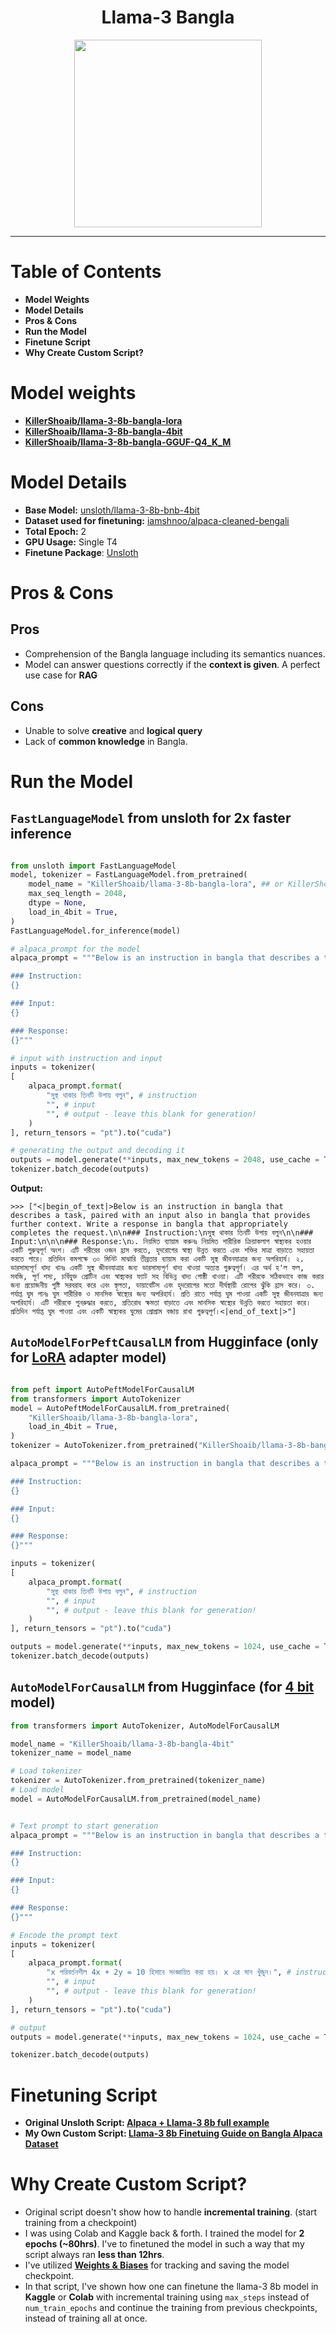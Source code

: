 <div align="center"><h1>Llama-3 Bangla</h1></div>
<div align="center">
    <img src="https://cdn-uploads.huggingface.co/production/uploads/65ca6f0098a46a56261ac3ac/O1ATwhQt_9j59CSIylrVS.png" width="300"/>
</div>

---

# Table of Contents
* **Model Weights**
* **Model Details**
* **Pros & Cons**
* **Run the Model**
* **Finetune Script**
* **Why Create Custom Script?**



# Model weights
* [**KillerShoaib/llama-3-8b-bangla-lora**](https://huggingface.co/KillerShoaib/llama-3-8b-bangla-lora)
* [**KillerShoaib/llama-3-8b-bangla-4bit**](https://huggingface.co/KillerShoaib/llama-3-8b-bangla-4bit)
* [**KillerShoaib/llama-3-8b-bangla-GGUF-Q4_K_M**](https://huggingface.co/KillerShoaib/llama-3-8b-bangla-GGUF-Q4_K_M)


# Model Details
* **Base Model:** [unsloth/llama-3-8b-bnb-4bit](https://huggingface.co/unsloth/llama-3-8b-bnb-4bit)
* **Dataset used for finetuning:** [iamshnoo/alpaca-cleaned-bengali](https://huggingface.co/datasets/iamshnoo/alpaca-cleaned-bengali)
* **Total Epoch:** 2
* **GPU Usage:** Single T4
* **Finetune Package**: [Unsloth](https://github.com/unslothai/unsloth)

# Pros & Cons

## Pros
* Comprehension of the Bangla language including its semantics nuances.
* Model can answer questions correctly if the **context is given**. A perfect use case for **RAG**

## Cons
* Unable to solve **creative** and **logical query**
* Lack of **common knowledge** in Bangla.


# Run the Model

## `FastLanguageModel` from unsloth for 2x faster inference

```python

from unsloth import FastLanguageModel
model, tokenizer = FastLanguageModel.from_pretrained(
    model_name = "KillerShoaib/llama-3-8b-bangla-lora", ## or KillerShoaib/llama-3-8b-bangla-4bit
    max_seq_length = 2048,
    dtype = None,
    load_in_4bit = True,
)
FastLanguageModel.for_inference(model)

# alpaca_prompt for the model
alpaca_prompt = """Below is an instruction in bangla that describes a task, paired with an input also in bangla that provides further context. Write a response in bangla that appropriately completes the request.

### Instruction:
{}

### Input:
{}

### Response:
{}"""

# input with instruction and input
inputs = tokenizer(
[
    alpaca_prompt.format(
        "সুস্থ থাকার তিনটি উপায় বলুন", # instruction
        "", # input
        "", # output - leave this blank for generation!
    )
], return_tensors = "pt").to("cuda")

# generating the output and decoding it
outputs = model.generate(**inputs, max_new_tokens = 2048, use_cache = True)
tokenizer.batch_decode(outputs)

```

**Output:**
```
>>> ["<|begin_of_text|>Below is an instruction in bangla that describes a task, paired with an input also in bangla that provides further context. Write a response in bangla that appropriately completes the request.\n\n### Instruction:\nসুস্থ থাকার তিনটি উপায় বলুন\n\n### Input:\n\n\n### Response:\n১. নিয়মিত ব্যায়াম করুনঃ নিয়মিত শারীরিক ক্রিয়াকলাপ স্বাস্থ্যকর হওয়ার একটি গুরুত্বপূর্ণ অংশ। এটি শরীরের ওজন হ্রাস করতে, হৃদরোগের স্বাস্থ্য উন্নত করতে এবং শক্তির মাত্রা বাড়াতে সহায়তা করতে পারে। প্রতিদিন কমপক্ষে ৩০ মিনিট মাঝারি তীব্রতার ব্যায়াম করা একটি সুস্থ জীবনযাত্রার জন্য অপরিহার্য। ২. ভারসাম্যপূর্ণ খাদ্য খানঃ একটি সুস্থ জীবনযাত্রার জন্য ভারসাম্যপূর্ণ খাদ্য খাওয়া অত্যন্ত গুরুত্বপূর্ণ। এর অর্থ হ'ল ফল, সবজি, পূর্ণ শস্য, চর্বিযুক্ত প্রোটিন এবং স্বাস্থ্যকর ফ্যাট সহ বিভিন্ন খাদ্য গোষ্ঠী খাওয়া। এটি শরীরকে সঠিকভাবে কাজ করার জন্য প্রয়োজনীয় পুষ্টি সরবরাহ করে এবং স্থূলতা, ডায়াবেটিস এবং হৃদরোগের মতো দীর্ঘস্থায়ী রোগের ঝুঁকি হ্রাস করে। ৩. পর্যাপ্ত ঘুম পানঃ ঘুম শারীরিক ও মানসিক স্বাস্থ্যের জন্য অপরিহার্য। প্রতি রাতে পর্যাপ্ত ঘুম পাওয়া একটি সুস্থ জীবনযাত্রার জন্য অপরিহার্য। এটি শরীরকে পুনরুদ্ধার করতে, প্রতিরোধ ক্ষমতা বাড়াতে এবং মানসিক স্বাস্থ্যের উন্নতি করতে সহায়তা করে। প্রতিদিন পর্যাপ্ত ঘুম পাওয়া এবং একটি স্বাস্থ্যকর ঘুমের প্রোগ্রাম বজায় রাখা গুরুত্বপূর্ণ।<|end_of_text|>"]
```

## `AutoModelForPeftCausalLM` from Hugginface (only for [**LoRA**](https://huggingface.co/KillerShoaib/llama-3-8b-bangla-4bit) adapter model)

```python

from peft import AutoPeftModelForCausalLM
from transformers import AutoTokenizer
model = AutoPeftModelForCausalLM.from_pretrained(
    "KillerShoaib/llama-3-8b-bangla-lora",
    load_in_4bit = True,
)
tokenizer = AutoTokenizer.from_pretrained("KillerShoaib/llama-3-8b-bangla-lora")

alpaca_prompt = """Below is an instruction in bangla that describes a task, paired with an input also in bangla that provides further context. Write a response in bangla that appropriately completes the request.

### Instruction:
{}

### Input:
{}

### Response:
{}"""

inputs = tokenizer(
[
    alpaca_prompt.format(
        "সুস্থ থাকার তিনটি উপায় বলুন", # instruction
        "", # input
        "", # output - leave this blank for generation!
    )
], return_tensors = "pt").to("cuda")

outputs = model.generate(**inputs, max_new_tokens = 1024, use_cache = True)
tokenizer.batch_decode(outputs)
```

## `AutoModelForCausalLM` from Hugginface (for [**4 bit** ](https://huggingface.co/KillerShoaib/llama-3-8b-bangla-4bit) model)

```python
from transformers import AutoTokenizer, AutoModelForCausalLM

model_name = "KillerShoaib/llama-3-8b-bangla-4bit"
tokenizer_name = model_name

# Load tokenizer
tokenizer = AutoTokenizer.from_pretrained(tokenizer_name)
# Load model
model = AutoModelForCausalLM.from_pretrained(model_name)


# Text prompt to start generation
alpaca_prompt = """Below is an instruction in bangla that describes a task, paired with an input also in bangla that provides further context. Write a response in bangla that appropriately completes the request.

### Instruction:
{}

### Input:
{}

### Response:
{}"""

# Encode the prompt text
inputs = tokenizer(
[
    alpaca_prompt.format(
        "x পরিবর্তনশীল 4x + 2y = 10 হিসাবে সংজ্ঞায়িত করা হয়। x এর মান খুঁজুন।", # instruction
        "", # input
        "", # output - leave this blank for generation!
    )
], return_tensors = "pt").to("cuda")

# output
outputs = model.generate(**inputs, max_new_tokens = 1024, use_cache = True)

tokenizer.batch_decode(outputs)
```


# Finetuning Script
* **Original Unsloth Script: [Alpaca + Llama-3 8b full example](https://colab.research.google.com/drive/135ced7oHytdxu3N2DNe1Z0kqjyYIkDXp?usp=sharing)**
* **My Own Custom Script: [Llama-3 8b Finetuing Guide on Bangla Alpaca Dataset](https://github.com/KillerShoaib/Llama-3-Bangla/blob/main/Llama_3_8b_Finetuing_Guide_on_Bangla_Alpaca_Dataset.ipynb)**



# Why Create Custom Script?
- Original script doesn't show how to handle **incremental training**. (start training from a checkpoint)
- I was using Colab and Kaggle back & forth. I trained the model for **2 epochs (~80hrs)**. I've to finetuned the model in such a way that my script always ran **less than 12hrs**.
- I've utilized [**Weights & Biases**](https://wandb.ai/) for tracking and saving the model checkpoint.
- In that script, I've shown how one can finetune the llama-3 8b model in **Kaggle** or **Colab** with incremental training using `max_steps` instead of `num_train_epochs` and continue the training from previous checkpoints, instead of training all at once.

